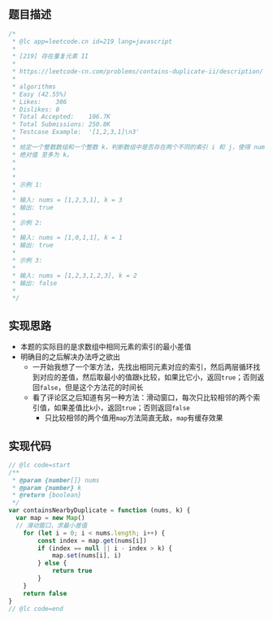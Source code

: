 ## 题目描述
```js
/*
 * @lc app=leetcode.cn id=219 lang=javascript
 *
 * [219] 存在重复元素 II
 *
 * https://leetcode-cn.com/problems/contains-duplicate-ii/description/
 *
 * algorithms
 * Easy (42.55%)
 * Likes:    306
 * Dislikes: 0
 * Total Accepted:    106.7K
 * Total Submissions: 250.8K
 * Testcase Example:  '[1,2,3,1]\n3'
 *
 * 给定一个整数数组和一个整数 k，判断数组中是否存在两个不同的索引 i 和 j，使得 nums [i] = nums [j]，并且 i 和 j 的差的
 * 绝对值 至多为 k。
 *
 *
 *
 * 示例 1:
 *
 * 输入: nums = [1,2,3,1], k = 3
 * 输出: true
 *
 * 示例 2:
 *
 * 输入: nums = [1,0,1,1], k = 1
 * 输出: true
 *
 * 示例 3:
 *
 * 输入: nums = [1,2,3,1,2,3], k = 2
 * 输出: false
 *
 */
```

## 实现思路
* 本题的实际目的是求数组中相同元素的索引的最小差值
* 明确目的之后解决办法呼之欲出
  * 一开始我想了一个笨方法，先找出相同元素对应的索引，然后两层循环找到对应的差值，然后取最小的值跟`k`比较，如果比它小，返回`true`；否则返回`false`，但是这个方法花的时间长
  * 看了评论区之后知道有另一种方法：滑动窗口，每次只比较相邻的两个索引值，如果差值比`k`小，返回`true`；否则返回`false`
    * 只比较相邻的两个值用`map`方法简直无敌，`map`有缓存效果
## 实现代码
```js
// @lc code=start
/**
 * @param {number[]} nums
 * @param {number} k
 * @return {boolean}
 */
var containsNearbyDuplicate = function (nums, k) {
  var map = new Map()
  // 滑动窗口，求最小差值
	for (let i = 0; i < nums.length; i++) {
		const index = map.get(nums[i])
		if (index == null || i - index > k) {
			map.set(nums[i], i)
		} else {
			return true
		}
	}
	return false
}
// @lc code=end
```
